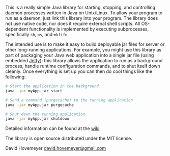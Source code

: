This is a really simple Java library for starting, stopping, and controlling
daemon processes written in Java on Unix/Linux.  To allow your program
to run as a daemon, just link this library into your program.
The library does not use native code, nor does it require external
shell scripts.  All OS-dependent functionality is implemented by executing
subprocesses, specifically `sh`, `ps`, and `mkfifo`.

The intended use is to make it easy to build deployable jar files
for server or other long-running applications.  For example, you might
use this library as part of packaging your Java web application into a single
jar file (using embedded [Jetty](http://www.eclipse.org/jetty/)): this library
allows the application to run as a background process, handle runtime
configuration commands, and to shut itself down cleanly.  Once everything
is set up you can then do cool things like the following:

```bash
# Start the application in the background
java -jar myApp.jar start

# Send a command (purgecache) to the running application
java -jar myApp.jar purgecache

# Shut down the running application
java -jar myApp.jar shutdown
```

Detailed information can be found at the [wiki](https://github.com/daveho/Daemon/wiki).

The library is open source distributed under the MIT license.

David Hovemeyer <david.hovemeyer@gmail.com>
